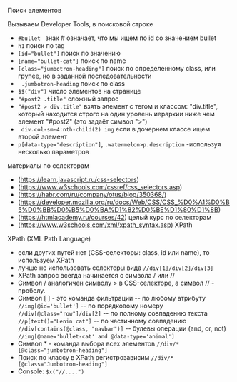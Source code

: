 Поиск элементов

Вызываем Developer Tools, в поисковой строке

- ``` #bullet  ``` знак # означает, что мы ищем по id со значением bullet
- ``` h1 ``` поиск по tag
- ``` [id="bullet"] ``` поиск по значению
- ``` [name="bullet-cat"] ``` поиск по name
- ``` [class="jumbotron-heading"] ``` поиск по определенному class, или групее, но в заданной последовательности
- ``` .jumbotron-heading``` поиск по class
- ``` $$("div") ``` число элементов на странице
- ``` "#post2 .title" ``` сложный запрос
- ``` "#post2 > div.title" ``` взять элемент с тегом и классом: "div.title", который находится строго на один уровень иерархии ниже чем элемент "#post2" (это задаёт символ ">")
- ``` div.col-sm-4:nth-child(2) img``` если в дочернем классе ищем второй элемент
- ``` p[data-type="description"] ```, ``` .watermelon>p.description ``` -используя несколько параметров

материалы по селекторам
- (https://learn.javascript.ru/css-selectors)
- (https://www.w3schools.com/cssref/css_selectors.asp)
- (https://habr.com/ru/company/otus/blog/350368/)
- (https://developer.mozilla.org/ru/docs/Web/CSS/CSS_%D0%A1%D0%B5%D0%BB%D0%B5%D0%BA%D1%82%D0%BE%D1%80%D1%8B)
- (https://htmlacademy.ru/courses/42) целый курс по селекторам
- (https://www.w3schools.com/xml/xpath_syntax.asp) XPath

XPath (XML Path Language)
- если других путей нет (CSS-селекторы: сlass, id или name), то используем XPath
- лучше не использовать селекторы вида ``` //div[1]/div[2]/div[3] ```
- XPath запрос всегда начинается с символа / или //
- Символ / аналогичен символу > в CSS-селекторе, а символ // - пробелу.
- Символ [ ] - это команда фильтрации 
    -- по любому атрибуту ``` //img[@id='bullet'] ``` 
    -- по порядковому номеру ``` //div[@class="row"]/div[2] ```
    -- по полному совпадению текста ``` //p[text()="Lenin cat"] ```
    -- по частичному совпадению ``` //div[contains(@class, "navbar")] ```
    -- булевы операции (and, or, not)  ``` //img[@name='bullet-cat' and @data-type='animal'] ```
- Символ * - команда выбора всех элементов ``` //div/*[@class="jumbotron-heading"] ```
- Поиск по классу в XPath регистрозависим ``` //div/*[@class="Jumbotron-heading"] ```
- Console: ``` $x("//....") ```
